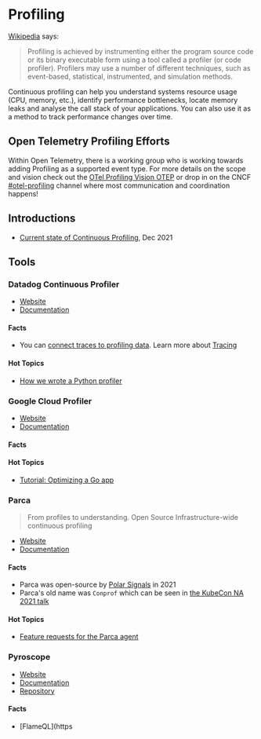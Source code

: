 # Profiling 

[Wikipedia](https://en.wikipedia.org/wiki/Profiling_(computer_programming)) says:

> Profiling is achieved by instrumenting either the program source code or its binary executable form using a tool called a profiler (or code profiler). Profilers may use a number of different techniques, such as event-based, statistical, instrumented, and simulation methods.

Continuous profiling can help you understand systems resource usage (CPU, memory, etc.), identify performance bottlenecks, locate memory leaks and analyse the call stack of your applications. You can also use it as a method to track performance changes over time.

## Open Telemetry Profiling Efforts
Within Open Telemetry, there is a working group who is working towards adding Profiling as a supported event type. For more details on the scope and vision check out the [OTel Profiling Vision OTEP](https://github.com/open-telemetry/oteps/blob/main/text/profiles/0212-profiling-vision.md) or drop in on the CNCF [#otel-profiling](https://cloud-native.slack.com/archives/C03J794L0BV) channel where most communication and coordination happens!

## Introductions

- [Current state of Continuous Profiling](https://o11y.engineering/the-state-of-continuous-profiling-b89cdbdd47f6), Dec 2021

## Tools 

### Datadog Continuous Profiler

- [Website](https://www.datadoghq.com/product/code-profiling/)
- [Documentation](https://docs.datadoghq.com/tracing/profiler/)

#### Facts

- You can [connect traces to profiling data](https://docs.datadoghq.com/tracing/profiler/#connect-traces-to-profiling-data). Learn more about [Tracing](../tracing)

#### Hot Topics 

- [How we wrote a Python profiler](https://www.datadoghq.com/blog/engineering/how-we-wrote-a-python-profiler/)

### Google Cloud Profiler

- [Website](https://cloud.google.com/profiler)
- [Documentation](https://cloud.google.com/profiler/docs)

#### Facts

#### Hot Topics 

- [Tutorial: Optimizing a Go app](https://cloud.google.com/profiler/docs/quickstart-go-app)

### Parca

> From profiles to understanding. Open Source Infrastructure-wide continuous profiling 

- [Website](https://www.parca.dev/)
- [Documentation](https://www.parca.dev/docs/overview)

#### Facts

- Parca was open-source by [Polar Signals](https://www.polarsignals.com/) in 2021
- Parca's old name was `Conprof` which can be seen in [the KubeCon NA 2021 talk](https://www.youtube.com/watch?v=ficc6_6RYQk)

#### Hot Topics 

- [Feature requests for the Parca agent](https://github.com/parca-dev/parca-agent/issues)

### Pyroscope

- [Website](https://pyroscope.io/)
- [Documentation](https://pyroscope.io/docs/)
- [Repository](https://github.com/pyroscope-io/pyroscope)

#### Facts

- [FlameQL](https